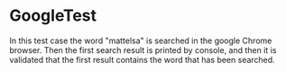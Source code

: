 # GoogleTest
In this test case the word "mattelsa" is searched in the google Chrome browser.
Then the first search result is printed by console, and then it is validated that the first result contains the word that has been searched.
